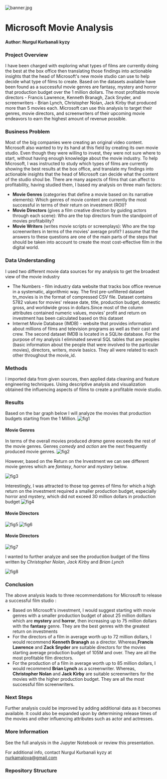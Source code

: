 

![banner.jpg](https://github.com/kamalova/Microsoft-Movie-Analysis/blob/main/images/banner.jpg)
   
# Microsoft Movie Analysis 
#### **Author**: Nurgul Kurbanali kyzy

### Project Overview
I have been charged with exploring what types of films are currently doing the best at the box office then translating those findings into actionable insights that the head of Microsoft's new movie studio can use to help decide what type of films to create. Based on the datasets available have been found as a successful movie genres are fantasy, mystery and horror that production budget over the 1 million dollars. The most profitable movie directors - Francis Lawrence, Kenneth Branagh, Zack Snyder, and screenwriters - Brian Lynch, Christopher Nolan, Jack Kirby that produced more than 5 movies each. Microsoft can use this analysis to target their genres, movie directors, and screenwriters of their upcoming movie endeavors to earn the highest amount of revenue possible.

### Business Problem

Most of the big companies were creating an original video content. Microsoft also wanted to try its hand at this field by creating its own movie studio. Even though they were willing to invest, they were not sure where to start, without having enough knowledge about the movie industry. To help Microsoft, I was instructed to study which types of films are currently showing the best results at the box office, and translate my findings into actionable insights that the head of Microsoft can decide what the content of the studio shoul be. There are many aspects of films that can affect to profitability, having studied them, I based my analysis on three main factors:

* **Movie Genres** (categories that define a movie based on its narrative elements): Which genres of movie content are currently the most successful in terms of their return on investment (ROI)?
* **Movie Directors** (gives a film creative direction by guiding actors through each scene): Who are the top directors from the standpoint of movies profitability?
* **Movie Writers** (writes movie scripts or screenplays): Who are the top screenwriters in terms of the movies' average profit?
I assume that the answers to these questions are one of the main parts of the steps that should be taken into account to create the most cost-effective film in the digital world.

### Data Understanding

I used two different movie data sources for my analysis to get the broadest view of the movie industry

- The Numbers - film industry data website that tracks box office revenue in a systematic, algorithmic way. The first pre-unfiltered dataset tn_movies is in the format of compressed CSV file. Dataset contains 5782 values for movies' release date, title, production budget, domestic gross, and worldwide gross in dollars.Since most of the column attributes contained numeric values, movies' profit and return on investment has been calculated based on this dataset
- Internet Movie Database (IMDB) - website that provides information about millions of films and television programs as well as their cast and crew. The second dataset IMDB is located in a SQLite database. For the purpose of my analysis I eliminated several SQL tables that are peoples (basic information about the people that were involved to the particular movies), directors, writers, movie basics. They all were related to each other throughout the movie_id.

### Methods
I imported data from given sources, then  applied data cleaning and feature engineering techniques. Using descriptive analysis and visualization obtained the influencing aspects of films to create a profitable movie studio.

### Results
Based on the bar graph below  I will analyze the movies that production budgets starting from the 1 Million.
![fig1](https://github.com/kamalova/Microsoft-Movie-Analysis/blob/main/images/fig1.png)

#### Movie Genres
In terms of the overall movies produced *drama* genre exceeds the rest of the movie genres. Genres *comedy* and *action* are the next frequently produced movie genres.
![fig2](https://github.com/kamalova/Microsoft-Movie-Analysis/blob/main/images/fig2.png)

However, based on the Return on the Investment we can see different movie genres which are *fantasy*, *horror* and *mystery* below. 

![fig3](https://github.com/kamalova/Microsoft-Movie-Analysis/blob/main/images/fig3.png)

Interestingly, I was attracted to those top genres of films for which a high return on the investment required a smaller production budget, especially horror and mystery, which did not exceed 30 million dollars in production budget
![fig4](https://github.com/kamalova/Microsoft-Movie-Analysis/blob/main/images/fig4.png)

#### Movie Directors
![fig5](https://github.com/kamalova/Microsoft-Movie-Analysis/blob/main/images/fig5.png)
![fig6](https://github.com/kamalova/Microsoft-Movie-Analysis/blob/main/images/fig6.png)

#### Movie Directors
![fig7](https://github.com/kamalova/Microsoft-Movie-Analysis/blob/main/images/fig7.png)

I wanted to further analyze and see the production budget of the films written by *Christopher Nolan, Jack Kirb*y and *Brian Lynch*

![fig8](https://github.com/kamalova/Microsoft-Movie-Analysis/blob/main/images/fig8.png)
### Conclusion

The above analysis leads to three recommendations for Microsoft to release a successful film studio :

- Based on Microsoft's investment, I would suggest starting with movie genres with a smaller production budget of about 25 million dolllars which are **mystery** and **horror**, then increasing up to 75 million dollars with the **fantasy** genre. They are the best genres with the greatest return on investments
- For the directors of a film in average worth up to 72 million dollars, I would recommend **Kenneth Branagh** as a director. Whereas,**Francis Lawrence** and **Zack Snyder** are suitable directors for the movies starting average production budget of 105M and over. They are all the most profitable film directors.
- For the production of a film in average worth up to 85 million dollars, I would recommend **Brian Lynch** as a screenwriter. Whereas, **Christopher Nolan** and **Jack Kirby** are suitable screenwriters for the movies with the higher production budget. They are all the most successful film screenwriters.

### Next Steps
Further analysis could be improved by adding additional data as it becomes available. It could also be expanded upon by determining release times of the movies and other influencing attributes such as actor and actresses.

### More Information
See the full analysis in the Jupyter Notebook or review this presentation.

For additional info, contact Nurgul Kurbanali kyzy  at  nurkamalova@gmail.com

### Repository Structure

